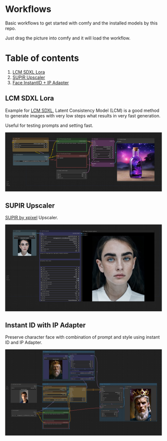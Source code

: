 # Workflows

Basic workflows to get started with comfy and the installed models by this repo.

Just drag the picture into comfy and it will load the workflow.

# Table of contents
1. [LCM SDXL Lora](#lcm-sdxl-lora)
2. [SUPIR Upscaler](#supir-upscale)
3. [Face InstantID + IP Adapter](#instant-id-with-ip-adapter)

## LCM SDXL Lora

Example for [LCM SDXL](https://huggingface.co/latent-consistency/lcm-lora-sdxl), Latent Consistency Model (LCM) is a good method to generate images with very low steps what results in very fast generation.

Useful for testing prompts and setting fast.

![pic](LCM-Lora.png)


## SUPIR Upscaler

[SUPIR by xpixel](https://supir.xpixel.group/) Upscaler.

![pic](SUPIR.png)

## Instant ID with IP Adapter

Preserve character face with combination of prompt and style using instant ID and IP Adapter.

![pic](instanteID-ip-adpater.png)